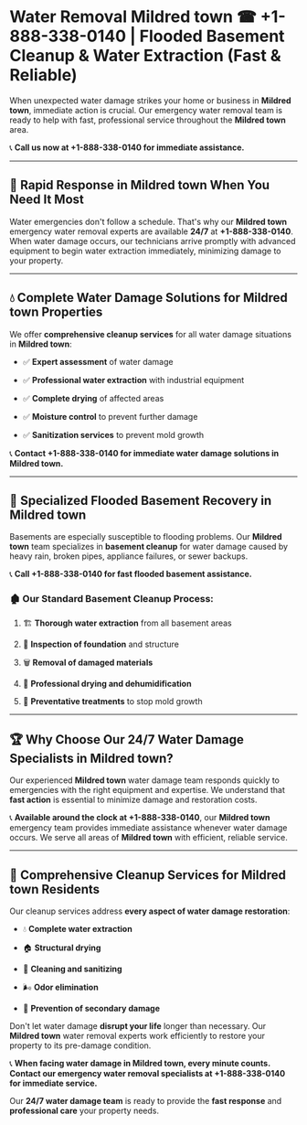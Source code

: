 # Water Removal Mildred town ☎ +1-888-338-0140 | Flooded Basement Cleanup & Water Extraction (Fast & Reliable)

When unexpected water damage strikes your home or business in **Mildred town**, immediate action is crucial. Our emergency water removal team is ready to help with fast, professional service throughout the **Mildred town** area. 

📞 **Call us now at +1-888-338-0140 for immediate assistance.**
---
## 🚀 Rapid Response in Mildred town When You Need It Most
Water emergencies don't follow a schedule. That's why our **Mildred town** emergency water removal experts are available **24/7** at **+1-888-338-0140**. When water damage occurs, our technicians arrive promptly with advanced equipment to begin water extraction immediately, minimizing damage to your property.
---
## 💧 Complete Water Damage Solutions for Mildred town Properties
We offer **comprehensive cleanup services** for all water damage situations in **Mildred town**:
- ✅ **Expert assessment** of water damage  
- ✅ **Professional water extraction** with industrial equipment  
- ✅ **Complete drying** of affected areas  
- ✅ **Moisture control** to prevent further damage  
- ✅ **Sanitization services** to prevent mold growth  
📞 **Contact +1-888-338-0140 for immediate water damage solutions in Mildred town.**
---
## 🌊 Specialized Flooded Basement Recovery in Mildred town
Basements are especially susceptible to flooding problems. Our **Mildred town** team specializes in **basement cleanup** for water damage caused by heavy rain, broken pipes, appliance failures, or sewer backups. 
📞 **Call +1-888-338-0140 for fast flooded basement assistance.**
### 🏚️ Our Standard Basement Cleanup Process:
1. 🏗️ **Thorough water extraction** from all basement areas  
2. 🔎 **Inspection of foundation** and structure  
3. 🗑️ **Removal of damaged materials**  
4. 💨 **Professional drying and dehumidification**  
5. 🚫 **Preventative treatments** to stop mold growth  
---
## 🏆 Why Choose Our 24/7 Water Damage Specialists in Mildred town?
Our experienced **Mildred town** water damage team responds quickly to emergencies with the right equipment and expertise. We understand that **fast action** is essential to minimize damage and restoration costs.
📞 **Available around the clock at +1-888-338-0140**, our **Mildred town** emergency team provides immediate assistance whenever water damage occurs. We serve all areas of **Mildred town** with efficient, reliable service.
---
## 🧹 Comprehensive Cleanup Services for Mildred town Residents
Our cleanup services address **every aspect of water damage restoration**:
- 💧 **Complete water extraction**  
- 🏠 **Structural drying**  
- 🧼 **Cleaning and sanitizing**  
- 🌬️ **Odor elimination**  
- 🚫 **Prevention of secondary damage**  
Don't let water damage **disrupt your life** longer than necessary. Our **Mildred town** water removal experts work efficiently to restore your property to its pre-damage condition.
📞 **When facing water damage in Mildred town, every minute counts. Contact our emergency water removal specialists at +1-888-338-0140 for immediate service.**
Our **24/7 water damage team** is ready to provide the **fast response** and **professional care** your property needs.
